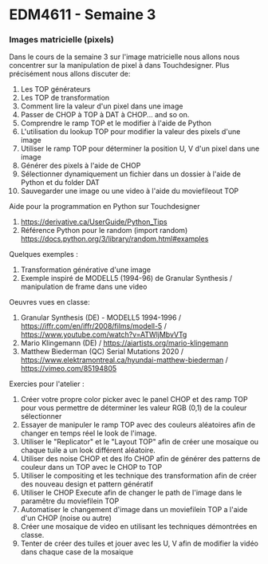 # EDM4611 - Semaine 3
### Images matricielle (pixels)

Dans le cours de la semaine 3 sur l'image matricielle nous allons nous concentrer sur la manipulation de pixel à dans Touchdesigner. Plus précisément nous allons discuter de: 

1. Les TOP générateurs
2. Les TOP de transformation
3. Comment lire la valeur d'un pixel dans une image
4. Passer de CHOP à TOP à DAT à CHOP... and so on.
5. Comprendre le ramp TOP et le modifier à l'aide de Python
6. L'utilisation du lookup TOP pour modifier la valeur des pixels d'une image
7. Utiliser le ramp TOP pour déterminer la position U, V d'un pixel dans une image
8. Générer des pixels à l'aide de CHOP
9. Sélectionner dynamiquement un fichier dans un dossier à l'aide de Python et du folder DAT
10. Sauvegarder une image ou une video à l'aide du moviefileout TOP

Aide pour la programmation en Python sur Touchdesigner 

1. https://derivative.ca/UserGuide/Python_Tips
2. Référence Python pour le random (import random) https://docs.python.org/3/library/random.html#examples

Quelques exemples :

1. Transformation générative d'une image
2. Exemple inspiré de MODELL5 (1994-96) de Granular Synthesis / manipulation de frame dans une video 

Oeuvres vues en classe: 

1. Granular Synthesis (DE) - MODELL5 1994-1996 / https://iffr.com/en/iffr/2008/films/modell-5 / https://www.youtube.com/watch?v=ATWljMbvVTg
2. Mario Klingemann (DE) / https://aiartists.org/mario-klingemann
3. Matthew Biederman (QC) Serial Mutations 2020 / https://www.elektramontreal.ca/hyundai-matthew-biederman / https://vimeo.com/85194805

Exercies pour l'atelier : 

1. Créer votre propre color picker avec le panel CHOP et des ramp TOP pour vous permettre de déterminer les valeur RGB (0,1) de la couleur sélectionner
2. Essayer de manipuler le ramp TOP avec des couleurs aléatoires afin de changer en temps réel le look de l'image.
3. Utiliser le "Replicator" et le "Layout TOP" afin de créer une mosaique ou chaque tuile a un look différent aléatoire.
4. Utiliser des noise CHOP et des lfo CHOP afin de générer des patterns de couleur dans un TOP avec le CHOP to TOP
5. Utiliser le compositing et les technique des transformation afin de créer des nouveau design et pattern génératif
6. Utiliser le CHOP Execute afin de changer le path de l'image dans le paramêtre du moviefilein TOP
7. Automatiser le changement d'image dans un moviefilein TOP a l'aide d'un CHOP (noise ou autre)
8. Créer une mosaique de video en utilisant les techniques démontrées en classe.
9. Tenter de créer des tuiles et jouer avec les U, V afin de modifier la vidéo dans chaque case de la mosaique 





